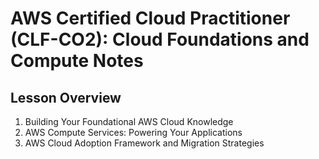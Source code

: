 # AWS Certified Cloud Practitioner (CLF-CO2): Cloud Foundations and Compute Notes

## Lesson Overview
1. Building Your Foundational AWS Cloud Knowledge
2. AWS Compute Services: Powering Your Applications
3. AWS Cloud Adoption Framework and Migration Strategies